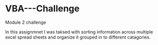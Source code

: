 # VBA---Challenge
Module 2 challenge 

In this assignmnet I was taksed with sorting information across multiple excel spread sheets and organize it grouped in to different catagories.

